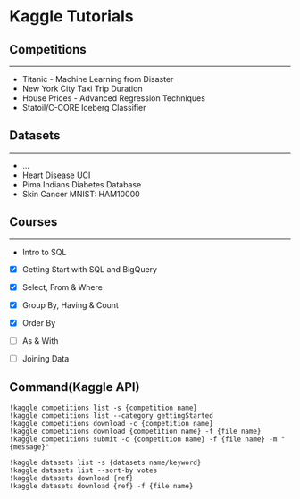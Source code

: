 # Kaggle Tutorials

## Competitions
-----
* Titanic - Machine Learning from Disaster
* New York City Taxi Trip Duration
* House Prices - Advanced Regression Techniques
* Statoil/C-CORE Iceberg Classifier


## Datasets
-----
* ...
* Heart Disease UCI
* Pima Indians Diabetes Database
* Skin Cancer MNIST: HAM10000

## Courses
-----
* Intro to SQL

- [x] Getting Start with SQL and BigQuery
- [x] Select, From & Where
- [x] Group By, Having & Count
- [x] Order By
- [ ] As & With
- [ ] Joining Data




## Command(Kaggle API)
```
!kaggle competitions list -s {competition name}
!kaggle competitions list --category gettingStarted
!kaggle competitions download -c {competition name}
!kaggle competitions download {competition name} -f {file name}
!kaggle competitions submit -c {competition name} -f {file name} -m "{message}"

!kaggle datasets list -s {datasets name/keyword}
!kaggle datasets list --sort-by votes
!kaggle datasets download {ref}
!kaggle datasets download {ref} -f {file name}
```
